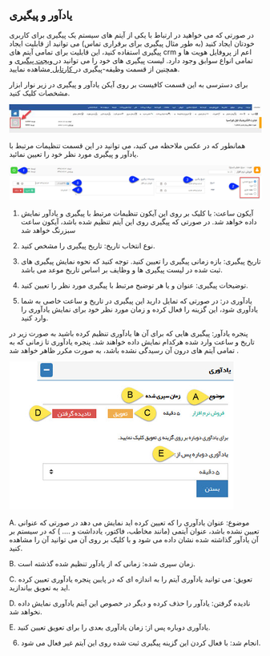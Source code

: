 ﻿## یادآور و پیگیری

در صورتی که می خواهید در ارتباط با یکی از آیتم های سیستم یک پیگیری برای کاربری خودتان ایجاد کنید (به طور مثال پیگیری برای برقراری تماس) می توانید از قابلیت ایجاد پیگیری استفاده کنید، این قابلیت برای تمامی آیتم های crm اعم از پروفایل هویت ها و تمامی انواع سوابق وجود دارد. لیست پیگیری های خود را می توانید در[  ویجت پیگیری](https://github.com/1stco/PayamGostarDocs/blob/master/help%202.5.4/home/widget/Follow-up-today/Follow-up-today.md)  و همچنین از قسمت  وظیفه-پیگیری در[ کارتابل ](https://github.com/1stco/PayamGostarDocs/blob/master/help%202.5.4/home/widget/Cardboard/Task-tracking/Task-tracking.md)مشاهده نمایید.

برای دسترسی به این قسمت کافیست بر روی آیکن یادآور و پیگیری در زیر نوار ابزار مشخصات کلیک کنید.

![](image002.jpg)

همانطور که در عکس ملاحظه می کنید، می توانید در این قسمت تنظیمات مرتبط با یادآور و پیگیری مورد نظر خود را تعیین نمائید.

![](Contactstoolbar4.jpg)

1.  آیکون ساعت: با کلیک بر روی این آیکون تنظیمات مرتبط با پیگیری و یادآور نمایش داده خواهد شد. در صورتی که پیگیری روی این آیتم تنظیم شده باشد، آیکون ساعت سبزرنگ خواهد شد

2. نوع انتخاب تاریخ: تاریخ پیگیری را مشخص کنید.

3. تاریخ پیگیری: بازه زمانی پیگیری را تعیین کنید. توجه کنید که نحوه نمایش پیگیری های ثبت شده در لیست پیگیری ها و وظایف بر اساس تاریخ موعد می باشد.

4. توضیحات پیگیری: عنوان و یا هر توضیح مرتبط با پیگیری مورد نظر را تعیین کنید.

5. یادآوری در: در صورتی که تمایل دارید این پیگیری در تاریخ و ساعت خاصی به شما یادآوری شود، این گزینه را فعال کرده و زمان مورد نظر خود برای نمایش یادآوری را وارد کنید.

پنجره یادآور: پیگیری هایی که برای آن ها یادآوری تنظیم کرده باشید به صورت زیر در تاریخ و ساعت وارد شده هرکدام نمایش داده خواهند شد. پنجره یادآوری تا زمانی که به تمامی آیتم های درون آن رسیدگی نشده باشد، به صورت مکرر ظاهر خواهد شد .

![](Contactstoolbar6.jpg)

A. موضوع:  عنوان یادآوری را که تعیین کرده اید نمایش می دهد در صورتی که عنوانی تعیین نشده باشد، عنوان آیتمی (مانند مخاطب، فاکتور، یادداشت و .... )  که در سیستم بر آن یادآور گذاشته شده نشان داده می شود و با کلیک بر روی آن می توانید آن را مشاهده کنید.

B. زمان سپری شده: زمانی که از یادآور تنظیم شده گذشته است.

C. تعویق: می توانید یادآوری آیتم را به اندازه ای که در پایین پنجره یادآوری تعیین کرده اید به تعویق بیاندازید.

D. نادیده گرفتن: یادآور را حذف کرده و دیگر در خصوص این آیتم یادآوری نمایش داده نخواهد شد.

E. یادآوری دوباره پس از: زمان یادآوری بعدی را برای تعویق تعیین کنید.

6. انجام شد: با فعال کردن این گزینه پیگیری ثبت شده روی این آیتم غیر فعال می شود.